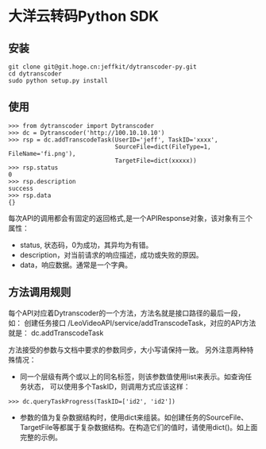 
大洋云转码Python SDK
==================

安装
----
```
git clone git@git.hoge.cn:jeffkit/dytranscoder-py.git
cd dytranscoder
sudo python setup.py install
```

使用
----

```
>>> from dytranscoder import Dytranscoder
>>> dc = Dytranscoder('http://100.10.10.10')
>>> rsp = dc.addTranscodeTask(UserID='jeff', TaskID='xxxx',
                              SourceFile=dict(FileType=1, FileName='fi.png'),
                              TargetFile=dict(xxxxx))
>>> rsp.status
0
>>> rsp.description
success
>>> rsp.data
{}
```

每次API的调用都会有固定的返回格式,是一个APIResponse对象，该对象有三个属性：
- status, 状态码，0为成功，其异均为有错。
- description，对当前请求的响应描述，成功或失败的原因。
- data，响应数据。通常是一个字典。


方法调用规则
----------
每个API对应着Dytranscoder的一个方法，方法名就是接口路径的最后一段，如：
创建任务接口 /LeoVideoAPI/service/addTranscodeTask，对应的API方法就是：
dc.addTranscodeTask

方法接受的参数与文档中要求的参数同步，大小写请保持一致。
另外注意两种特殊情况：

- 同一个层级有两个或以上的同名标签，则该参数值使用list来表示。如查询任务状态，
可以使用多个TaskID，则调用方式应该这样：

```
>>> dc.queryTaskProgress(TaskID=['id2', 'id2'])
```

- 参数的值为复杂数据结构时，使用dict来组装。如创建任务的SourceFile、
TargetFile等都属于复杂数据结构。在构造它们的值时，请使用dict()。如上面完整的示例。
